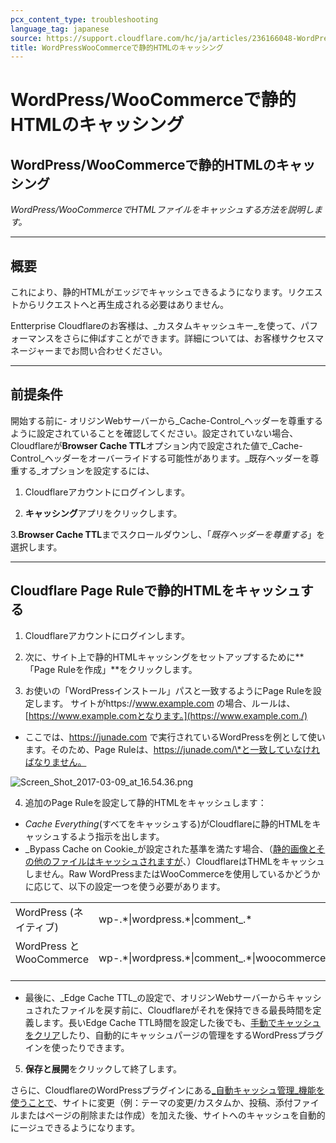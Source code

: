 ```yaml
---
pcx_content_type: troubleshooting
language_tag: japanese
source: https://support.cloudflare.com/hc/ja/articles/236166048-WordPress-WooCommerce%E3%81%A7%E9%9D%99%E7%9A%84HTML%E3%81%AE%E3%82%AD%E3%83%A3%E3%83%83%E3%82%B7%E3%83%B3%E3%82%B0
title: WordPressWooCommerceで静的HTMLのキャッシング
---
```


# WordPress/WooCommerceで静的HTMLのキャッシング

## WordPress/WooCommerceで静的HTMLのキャッシング

_WordPress/WooCommerceでHTMLファイルをキャッシュする方法を説明します。_

___

## 概要

これにより、静的HTMLがエッジでキャッシュできるようになります。リクエストからリクエストへと再生成される必要はありません。

Entterprise Cloudflareのお客様は、_カスタムキャッシュキー_を使って、パフォーマンスをさらに伸ばすことができます。詳細については、お客様サクセスマネージャーまでお問い合わせください。

___

## 前提条件

開始する前に- オリジンWebサーバーから_Cache-Control_ヘッダーを尊重するように設定されていることを確認してください。設定されていない場合、Cloudflareが**Browser Cache TTL**オプション内で設定された値で_Cache-Control_ヘッダーをオーバーライドする可能性があります。_既存ヘッダーを尊重する_オプションを設定するには、

1. Cloudflareアカウントにログインします。

2. **キャッシング**アプリをクリックします。

3.**Browser Cache TTL**までスクロールダウンし、「_既存ヘッダーを尊重する_」を選択します。

___

## Cloudflare Page Ruleで静的HTMLをキャッシュする

1. Cloudflareアカウントにログインします。

2. 次に、サイト上で静的HTMLキャッシングをセットアップするために**「Page Ruleを作成」**をクリックします。

3. お使いの「WordPressインストール」パスと一致するようにPage Ruleを設定します。 サイトがhttps://www.example.com の場合、ルールは、 [https://www.example.comとなります。](https://www.example.com./)

-   ここでは、https://junade.com で実行されているWordPressを例として使います。そのため、Page Ruleは、https://junade.com/\*と一致していなければなりません。

![Screen_Shot_2017-03-09_at_16.54.36.png](/images/support/Screen_Shot_2017-03-09_at_16.54.36.png)

4. 追加のPage Ruleを設定して静的HTMLをキャッシュします：

-   _Cache Everything_(すべてをキャッシュする)がCloudflareに静的HTMLをキャッシュするよう指示を出します。　
-   _Bypass Cache on Cookie_が設定された基準を満たす場合、（[静的画像とその他のファイルはキャッシュされますが](https://support.cloudflare.com/hc/en-us/articles/200172516-Which-file-extensions-does-CloudFlare-cache-for-static-content-)、）CloudflareはTHMLをキャッシュしません。Raw WordPressまたはWooCommerceを使用しているかどうかに応じて、以下の設定一つを使う必要があります。

<table><tbody><tr><td>WordPress (ネイティブ)</td><td>wp-.*|wordpress.*|comment_.*</td></tr><tr><td>WordPress と WooCommerce &nbsp; &nbsp;</td><td>wp-.*|wordpress.*|comment_.*|woocommerce_.*</td></tr></tbody></table>

-   最後に、_Edge Cache TTL_の設定で、オリジンWebサーバーからキャッシュされたファイルを戻す前に、Cloudflareがそれを保持できる最長時間を定義します。長いEdge Cache TTL時間を設定した後でも、[手動でキャッシュをクリア](https://support.cloudflare.com/hc/en-us/articles/200169246-How-do-I-purge-my-cache-)したり、自動的にキャッシュパージの管理をするWordPressプラグインを使ったりできます。

5. **保存と展開**をクリックして終了します。

さらに、CloudflareのWordPressプラグインにある[_自動キャッシュ管理_機能を使うことで](https://support.cloudflare.com/hc/en-us/articles/115002708027-What-does-Automatic-Cache-Management-in-the-Cloudflare-Plugin-do-)、サイトに変更（例：テーマの変更/カスタムか、投稿、添付ファイルまたはページの削除または作成）を加えた後、サイトへのキャッシュを自動的にージュできるようになります。
